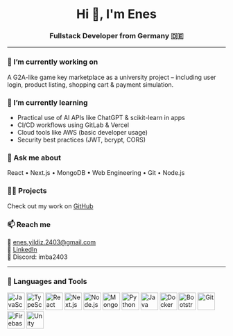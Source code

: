 <h1 align="center">Hi 👋, I'm Enes</h1>
<h3 align="center">Fullstack Developer from Germany 🇩🇪</h3>

---

### 🔭 I’m currently working on  
A G2A-like game key marketplace as a university project – including user login, product listing, shopping cart & payment simulation.

### 🌱 I’m currently learning
- Practical use of AI APIs like ChatGPT & scikit-learn in apps  
- CI/CD workflows using GitLab & Vercel  
- Cloud tools like AWS (basic developer usage)  
- Security best practices (JWT, bcrypt, CORS)

### 💬 Ask me about
React • Next.js • MongoDB • Web Engineering • Git • Node.js

### 👨‍💻 Projects
Check out my work on [GitHub](https://github.com/EnesYildiz24?tab=repositories)

### 📫 Reach me
📧 enes.yildiz.2403@gmail.com  
🔗 [LinkedIn](https://www.linkedin.com/in/enes-yildiz-3a8616324/)  
💬 Discord: imba2403

---

### 🧰 Languages and Tools

<p align="left">
  <img src="https://cdn.jsdelivr.net/gh/devicons/devicon/icons/javascript/javascript-original.svg" width="40" alt="JavaScript"/>
  <img src="https://cdn.jsdelivr.net/gh/devicons/devicon/icons/typescript/typescript-original.svg" width="40" alt="TypeScript"/>
  <img src="https://cdn.jsdelivr.net/gh/devicons/devicon/icons/react/react-original.svg" width="40" alt="React"/>
  <img src="https://cdn.jsdelivr.net/gh/devicons/devicon/icons/nextjs/nextjs-original.svg" width="40" alt="Next.js"/>
  <img src="https://cdn.jsdelivr.net/gh/devicons/devicon/icons/nodejs/nodejs-original.svg" width="40" alt="Node.js"/>
  <img src="https://cdn.jsdelivr.net/gh/devicons/devicon/icons/mongodb/mongodb-original.svg" width="40" alt="MongoDB"/>
  <img src="https://cdn.jsdelivr.net/gh/devicons/devicon/icons/python/python-original.svg" width="40" alt="Python"/>
  <img src="https://cdn.jsdelivr.net/gh/devicons/devicon/icons/java/java-original.svg" width="40" alt="Java"/>
  <img src="https://cdn.jsdelivr.net/gh/devicons/devicon/icons/docker/docker-original.svg" width="40" alt="Docker"/>
  <img src="https://cdn.jsdelivr.net/gh/devicons/devicon/icons/bootstrap/bootstrap-original.svg" width="40" alt="Bootstrap"/>
  <img src="https://cdn.jsdelivr.net/gh/devicons/devicon/icons/git/git-original.svg" width="40" alt="Git"/>
  <img src="https://cdn.jsdelivr.net/gh/devicons/devicon/icons/firebase/firebase-plain.svg" width="40" alt="Firebase"/>
  <img src="https://cdn.jsdelivr.net/gh/devicons/devicon/icons/unity/unity-original.svg" width="40" alt="Unity"/>
</p>
